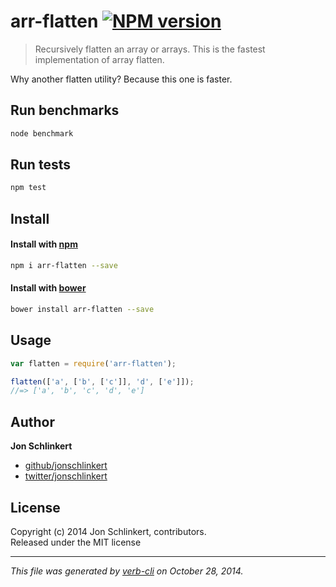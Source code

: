 # arr-flatten [![NPM version](https://badge.fury.io/js/arr-flatten.svg)](http://badge.fury.io/js/arr-flatten)


> Recursively flatten an array or arrays. This is the fastest implementation of array flatten.

Why another flatten utility? Because this one is faster.

## Run benchmarks

```bash
node benchmark
```

## Run tests

```bash
npm test
```

## Install
#### Install with [npm](npmjs.org)

```bash
npm i arr-flatten --save
```
#### Install with [bower](https://github.com/bower/bower)

```bash
bower install arr-flatten --save
```


## Usage

```js
var flatten = require('arr-flatten');

flatten(['a', ['b', ['c']], 'd', ['e']]);
//=> ['a', 'b', 'c', 'd', 'e']
```

## Author

**Jon Schlinkert**
 
+ [github/jonschlinkert](https://github.com/jonschlinkert)
+ [twitter/jonschlinkert](http://twitter.com/jonschlinkert) 

## License
Copyright (c) 2014 Jon Schlinkert, contributors.  
Released under the MIT license

***

_This file was generated by [verb-cli](https://github.com/assemble/verb-cli) on October 28, 2014._